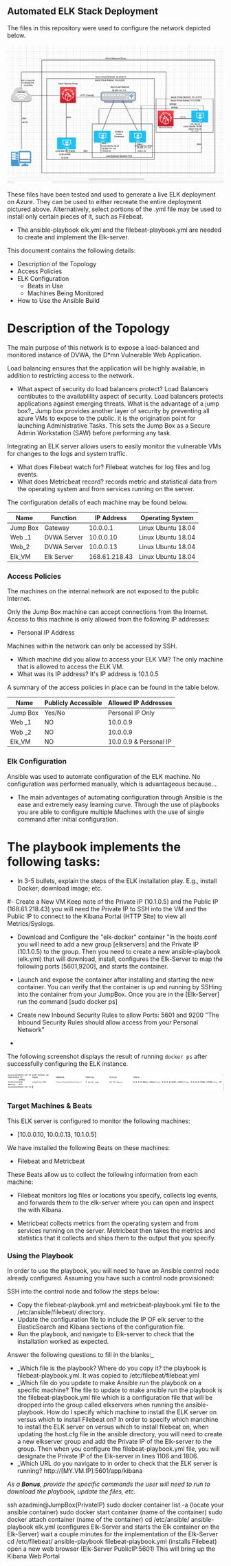## Automated ELK Stack Deployment

The files in this repository were used to configure the network depicted below.

![](Diagrams/Network_Diagram.png)

These files have been tested and used to generate a live ELK deployment on Azure. They can be used to either recreate the entire deployment pictured above. Alternatively, select portions of the .yml file may be used to install only certain pieces of it, such as Filebeat.

- The ansible-playbook elk.yml and the filebeat-playbook.yml are needed to create and implement the Elk-server.

This document contains the following details:
- Description of the Topology
- Access Policies
- ELK Configuration
  - Beats in Use
  - Machines Being Monitored
- How to Use the Ansible Build


 # Description of the Topology

The main purpose of this network is to expose a load-balanced and monitored instance of DVWA, the D*mn Vulnerable Web Application.

Load balancing ensures that the application will be highly available, in addition to restricting access to the network.
- What aspect of security do load balancers protect? Load Balancers contibutes to the availablility aspect of security. Load balancers protects applications against emerging threats.  What is the advantage of a jump box?_ Jump box provides another layer of security by preventing all azure VMs to expose to the public. it is the origination point for launching Administrative Tasks. This sets the Jump Box as a Secure Admin Workstation (SAW) before performing any task.

Integrating an ELK server allows users to easily monitor the vulnerable VMs for changes to the logs and system traffic.
- What does Filebeat watch for? Filebeat watches for log files and log events.
- What does Metricbeat record? records metric and statistical data from the operating system and from services running on the server.

The configuration details of each machine may be found below.

| Name     | Function | IP Address | Operating System |
|----------|----------|------------|------------------|
| Jump Box | Gateway      | 10.0.0.1      | Linux Ubuntu 18.04|
| Web _1   | DVWA Server  | 10.0.0.10     | Linux Ubuntu 18.04|
| Web_2    | DVWA Server  | 10.0.0.13     | Linux Ubuntu 18.04|
| Elk_VM   | Elk Server   | 168.61.218.43 | Linux Ubuntu 18.04|

### Access Policies

The machines on the internal network are not exposed to the public Internet. 

Only the Jump Box machine can accept connections from the Internet. Access to this machine is only allowed from the following IP addresses:
- Personal IP Address

Machines within the network can only be accessed by SSH.
- Which machine did you allow to access your ELK VM? The only machine that is allowed to access the ELK VM.
- What was its IP address? It's IP address is 10.1.0.5

A summary of the access policies in place can be found in the table below.

| Name     | Publicly Accessible | Allowed IP Addresses |
|----------|---------------------|----------------------|
 | Jump Box | Yes/No     | Personal IP Only      |
 | Web _1   | NO         | 10.0.0.9              |
 | Web _2   | NO         | 10.0.0.9              |
 | Elk_VM   | NO         | 10.0.0.9 & Personal IP|

### Elk Configuration              

Ansible was used to automate configuration of the ELK machine. No configuration was performed manually, which is advantageous because...
- The main advantages of automating configuration through Ansible is the ease and extremely easy learning curve. Through the use of playbooks you are able to configure multiple Machines with the use of single command after initial configuration. 

# The playbook implements the following tasks:

- In 3-5 bullets, explain the steps of the ELK installation play. E.g., install Docker; download image; etc.

#- Create a New VM Keep note of the Private IP (10.1.0.5) and the Public IP (168.61.218.43) you will need the Private IP to SSH into the VM and the Public IP to connect to the Kibana Portal (HTTP Site) to view all Metrics/Syslogs.
- Download and Configure the "elk-docker" container "In the hosts.conf you will need to add a new group [elkservers] and the Private IP (10.1.0.5) to the group. Then you need to create a new ansible-playbook (elk.yml) that will download, install, configures the Elk-Server to map the following ports [5601,9200], and starts the container.
- Launch and expose the container after installing and starting the new container. You can verify that the container is up and running by SSHing into the container from your JumpBox. Once you are in the [Elk-Server] run the command [sudo docker ps]
- Create new Inbound Security Rules to allow Ports: 5601 and 9200 "The Inbound Security Rules should allow access from your Personal Network"
 
- 

The following screenshot displays the result of running `docker ps` after successfully configuring the ELK instance.

![](Diagrams/docker_PS.png) 

### Target Machines & Beats
This ELK server is configured to monitor the following machines:
- [10.0.0.10, 10.0.0.13, 10.1.0.5]

We have installed the following Beats on these machines:

- Filebeat and Metricbeat

These Beats allow us to collect the following information from each machine:

- Filebeat monitors log files or locations you specify, collects log events, and forwards them to the elk-server where you can open and inspect the with Kibana.

- Metricbeat collects metrics from the operating system and from services running on the server. Metricbeat then takes the metrics and statistics that it collects and ships them to the output that you specify.

### Using the Playbook
In order to use the playbook, you will need to have an Ansible control node already configured. Assuming you have such a control node provisioned: 

SSH into the control node and follow the steps below:
- Copy the filebeat-playbook.yml and metricbeat-playbook.yml file to the /etc/ansible/filebeat/ directory.
- Update the configuration file to include the IP OF elk server to the ElasticSearch and Kibana sections of the configuration file.
- Run the playbook, and navigate to Elk-server to check that the installation worked as expected.

Answer the following questions to fill in the blanks:_
- _Which file is the playbook? Where do you copy it? the playbook is filebeat-playbook.yml. It was copied to /etc/filebeat/filebeat.yml
- _Which file do you update to make Ansible run the playbook on a specific machine? The file to update to make ansible run the playbook is the filebeat-playbook.yml file which is a configuration file that will be dropped into the group called elkservers when running the ansible-playbook.  How do I specify which machine to install the ELK server on versus which to install Filebeat on? In order to specify which manchine to install the ELK server on versus which to install filebeat on, when updating the host.cfg file in the ansible directory, you will need to create a new elkserver group and add the Private IP of the Elk-server to the group. Then when you configure the filebeat-playbook.yml file, you will designate the Private IP of the Elk-server in lines 1106 and 1806.
- _Which URL do you navigate to in order to check that the ELK server is running?  http://[MY.VM.IP]:5601/app/kibana

_As a **Bonus**, provide the specific commands the user will need to run to download the playbook, update the files, etc._

ssh azadmin@JumpBox(PrivateIP)
sudo docker container list -a (locate your ansible container)
sudo docker start container (name of the container)
sudo docker attach container (name of the container)
cd /etc/ansible/
ansible-playbook elk.yml (configures Elk-Server and starts the Elk container on the Elk-Server) wait a couple minutes for the implementation of the Elk-Server
cd /etc/filebeat/
ansible-playbook filebeat-playbook.yml (installs Filebeat)
open a new web browser (Elk-Server PublicIP:5601) This will bring up the Kibana Web Portal
